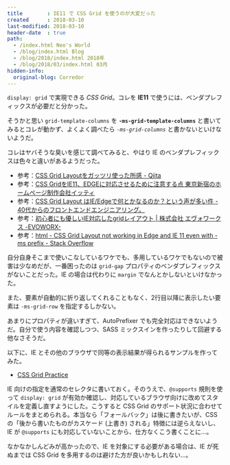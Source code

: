 ```yaml
---
title        : IE11 で CSS Grid を使うのが大変だった
created      : 2018-03-10
last-modified: 2018-03-10
header-date  : true
path:
  - /index.html Neo's World
  - /blog/index.html Blog
  - /blog/2018/index.html 2018年
  - /blog/2018/03/index.html 03月
hidden-info:
  original-blog: Corredor
---
```


`display: grid` で実現できる _CSS Grid_。コレを __IE11__ で使うには、ベンダプレフィックスが必要だと分かった。

そうかと思い `grid-template-columns` を __`-ms-grid-template-columns`__ と書いてみるとコレが動かず、よくよく調べたら _`-ms-grid-columns`_ と書かないといけないようだ。

コレはヤバそうな臭いを感じて調べてみると、やはり IE のベンダプレフィックスは色々と違いがあるようだった。

- 参考：[CSS Grid Layoutをガッツリ使った所感 - Qiita](https://qiita.com/clockmaker/items/2a6ba69ef6e452844adf)
- 参考：[CSS GridをIE11、EDGEに対応させるために注意する点 東京新宿のホームページ制作会社イッティ](https://www.itti.jp/web-staff/css-grid.php)
- 参考：[CSS Grid Layout はIE/Edgeで何とかなるのか？という声が多い件 - 40代からのフロントエンドエンジニアリング。](http://mntp.hatenablog.jp/entry/2017/05/01/003649)
- 参考：[初心者にも優しいIE対応したgridレイアウト | 株式会社 エヴォワークス -EVOWORX-](https://www.evoworx.co.jp/blog/cssgrid/)
- 参考：[html - CSS Grid Layout not working in Edge and IE 11 even with -ms prefix - Stack Overflow](https://stackoverflow.com/questions/45786788/css-grid-layout-not-working-in-edge-and-ie-11-even-with-ms-prefix)

自分自身そこまで使いこなしているワケでも、多用しているワケでもないので被害は少なめだが、一番困ったのは `grid-gap` プロパティのベンダプレフィックスがないことだった。IE の場合は代わりに `margin` でなんとかしないといけなかった。

また、要素が自動的に折り返してくれることもなく、2行目以降に表示したい要素は `-ms-grid-row` を指定するしかない。

あまりにプロパティが違いすぎて、AutoPrefixer でも完全対応はできないようだ。自分で使う内容を確認しつつ、SASS ミックスインを作ったりして回避する他なさそうだ。

以下に、IE とその他のブラウザで同等の表示結果が得られるサンプルを作ってみた。

- [CSS Grid Practice](https://codepen.io/Neos21/pen/VQBpyM/)

IE 向けの指定を通常のセレクタに書いておく。そのうえで、`@supports` 規則を使って `display: grid` が有効か確認し、対応しているブラウザ向けに改めてスタイルを定義し直すようにした。こうすると CSS Grid のサポート状況に合わせてルールをまとめられる。本当なら「フォールバック」は後に書きたいが、CSS の「後から書いたものがカスケード (上書き) される」特徴には逆らえないし、IE が `@supports` にも対応していないことから、仕方なくこう書くことに…。

なかなかしんどみが高かったので、IE を対象にする必要がある場合は、IE が死ぬまでは CSS Grid を多用するのは避けた方が良いかもしれない…。
